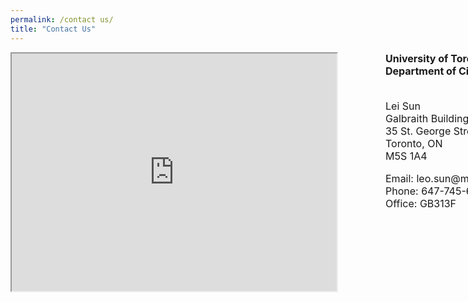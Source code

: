 ```yaml
---
permalink: /contact us/
title: "Contact Us"
---
```


<div style="width:1100px; height:400">
   <!-- map -->
   <div style="float:left;width:420px">
      <iframe src="https://maps.google.com/maps?q=Galbraith%20Building&#038;t=m&#038;z=15&#038;output=embed&#038;iwloc=near"
	          title="Galbraith Building"
	          aria-label="Galbraith Building"
	          width="520"
	          height="380"
      ></iframe>
   </div>

   <!-- intro -->
   <div style="float:right;width:500px">
     <font size ="3.2">
	 <b>University of Toronto (St. George Campus)<br/>	 Department of Civil &amp; Mineral Engineering</b><p><br/>
	 Lei Sun<br/> Galbraith Building<br />35 St. George Street<br /> Toronto, ON<br /> M5S 1A4
	 </p><p>Email:  leo.sun@mail.utoronto.ca<br />
	 Phone: 647-745-6688<br />
	 Office: GB313F</p>
	 </font>
	<!-- logo -->
	<span class="elementor-grid-item">
       <a class="elementor-icon elementor-social-icon elementor-social-icon-facebook 
                elementor-animation-push elementor-repeater-item-098e28d" href="https://www.
                facebook.com/grasselligeomech/" target="_blank">
	   <span class="elementor-screen-only"></span>
	   <i class="fab fa-facebook"></i>					</a>
    </span>
	<span class="elementor-grid-item">
        <a class="elementor-icon elementor-social-icon elementor-social-icon-twitter 
                  elementor-animation-push elementor-repeater-item-5ffdee0" href="https://twitter.com/GrasselliGeomec" target="_blank">
	    <span class="elementor-screen-only"></span>
	    <i class="fab fa-twitter"></i>					</a>
    </span>
	<span class="elementor-grid-item">
       <a class="elementor-icon elementor-social-icon elementor-social-icon-youtube 
                 elementor-animation-push elementor-repeater-item-2cc4cb2" href="https://www.youtube.com/channel/UCnJn3qlalSb7muYDhjNBGIA/" target="_blank">
	    <span class="elementor-screen-only"></span>
	    <i class="fab fa-youtube"></i>					</a>
    </span>
	<span class="elementor-grid-item">
        <a class="elementor-icon elementor-social-icon elementor-social-icon-linkedin 
                  elementor-animation-push elementor-repeater-item-102e364" href="https://ca.linkedin.com/in/grasselli-geomechanics-group" target="_blank">
	    <span class="elementor-screen-only"></span>
	    <i class="fab fa-linkedin"></i>					</a>
    </span>			
   </div>
</div>






















































































































